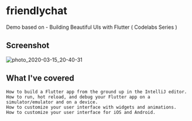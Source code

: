 # friendlychat

Demo based on - Building Beautiful UIs with Flutter ( Codelabs Series )

## Screenshot

![photo_2020-03-15_20-40-31](https://user-images.githubusercontent.com/32862869/76700695-84438d00-66fd-11ea-9868-704c084fc4bd.jpg)

## What I've covered

    How to build a Flutter app from the ground up in the IntelliJ editor.
    How to run, hot reload, and debug your Flutter app on a simulator/emulator and on a device.
    How to customize your user interface with widgets and animations.
    How to customize your user interface for iOS and Android.


